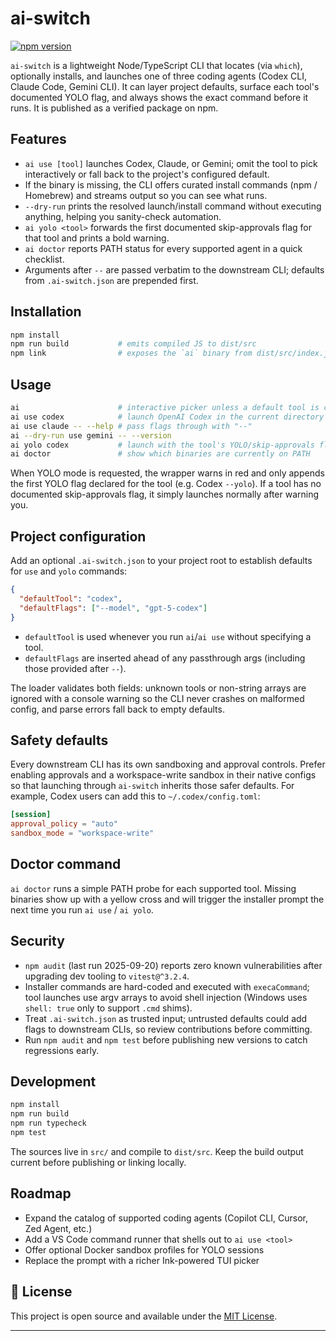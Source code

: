 # ai-switch

[![npm version](https://img.shields.io/npm/v/ai-switch.svg?color=cb3837)](https://www.npmjs.com/package/ai-switch)

`ai-switch` is a lightweight Node/TypeScript CLI that locates (via `which`), optionally installs, and launches one of three coding agents (Codex CLI, Claude Code, Gemini CLI). It can layer project defaults, surface each tool's documented YOLO flag, and always shows the exact command before it runs. It is published as a verified package on npm.

## Features
- `ai use [tool]` launches Codex, Claude, or Gemini; omit the tool to pick interactively or fall back to the project's configured default.
- If the binary is missing, the CLI offers curated install commands (npm / Homebrew) and streams output so you can see what runs.
- `--dry-run` prints the resolved launch/install command without executing anything, helping you sanity-check automation.
- `ai yolo <tool>` forwards the first documented skip-approvals flag for that tool and prints a bold warning.
- `ai doctor` reports PATH status for every supported agent in a quick checklist.
- Arguments after `--` are passed verbatim to the downstream CLI; defaults from `.ai-switch.json` are prepended first.

## Installation

```bash
npm install
npm run build           # emits compiled JS to dist/src
npm link                # exposes the `ai` binary from dist/src/index.js
```

## Usage

```bash
ai                      # interactive picker unless a default tool is configured
ai use codex            # launch OpenAI Codex in the current directory
ai use claude -- --help # pass flags through with "--"
ai --dry-run use gemini -- --version
ai yolo codex           # launch with the tool's YOLO/skip-approvals flag
ai doctor               # show which binaries are currently on PATH
```

When YOLO mode is requested, the wrapper warns in red and only appends the first YOLO flag declared for the tool (e.g. Codex `--yolo`). If a tool has no documented skip-approvals flag, it simply launches normally after warning you.

## Project configuration

Add an optional `.ai-switch.json` to your project root to establish defaults for `use` and `yolo` commands:

```json
{
  "defaultTool": "codex",
  "defaultFlags": ["--model", "gpt-5-codex"]
}
```

- `defaultTool` is used whenever you run `ai`/`ai use` without specifying a tool.
- `defaultFlags` are inserted ahead of any passthrough args (including those provided after `--`).

The loader validates both fields: unknown tools or non-string arrays are ignored with a console warning so the CLI never crashes on malformed config, and parse errors fall back to empty defaults.

## Safety defaults

Every downstream CLI has its own sandboxing and approval controls. Prefer enabling approvals and a workspace-write sandbox in their native configs so that launching through `ai-switch` inherits those safer defaults. For example, Codex users can add this to `~/.codex/config.toml`:

```toml
[session]
approval_policy = "auto"
sandbox_mode = "workspace-write"
```

## Doctor command

`ai doctor` runs a simple PATH probe for each supported tool. Missing binaries show up with a yellow cross and will trigger the installer prompt the next time you run `ai use` / `ai yolo`.

## Security

- `npm audit` (last run 2025-09-20) reports zero known vulnerabilities after upgrading dev tooling to `vitest@^3.2.4`.
- Installer commands are hard-coded and executed with `execaCommand`; tool launches use argv arrays to avoid shell injection (Windows uses `shell: true` only to support `.cmd` shims).
- Treat `.ai-switch.json` as trusted input; untrusted defaults could add flags to downstream CLIs, so review contributions before committing.
- Run `npm audit` and `npm test` before publishing new versions to catch regressions early.

## Development

```bash
npm install
npm run build
npm run typecheck
npm test
```

The sources live in `src/` and compile to `dist/src`. Keep the build output current before publishing or linking locally.

## Roadmap

- Expand the catalog of supported coding agents (Copilot CLI, Cursor, Zed Agent, etc.)
- Add a VS Code command runner that shells out to `ai use <tool>`
- Offer optional Docker sandbox profiles for YOLO sessions
- Replace the prompt with a richer Ink-powered TUI picker

## 📄 License

This project is open source and available under the [MIT License](LICENSE).

---